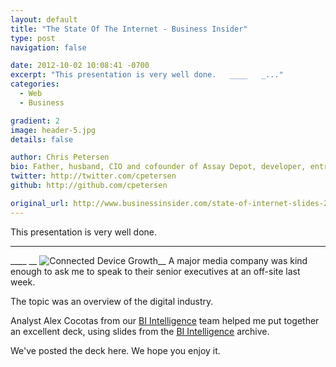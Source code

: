 ```yaml
---
layout: default
title: "The State Of The Internet - Business Insider"
type: post
navigation: false

date: 2012-10-02 10:08:41 -0700
excerpt: "This presentation is very well done.   ____   _..."
categories:
  - Web
  - Business

gradient: 2
image: header-5.jpg
details: false

author: Chris Petersen
bio: Father, husband, CIO and cofounder of Assay Depot, developer, entrepreneur and technologist.
twitter: http://twitter.com/cpetersen
github: http://github.com/cpetersen

original_url: http://www.businessinsider.com/state-of-internet-slides-2012-10#
---
```



 This presentation is very well done. 

***

 ____   __ ![Connected Device Growth](/attachments/4b3d667ff62780184146b58d82b4d70a/image.png)__ A major media company was kind enough to ask me to speak to their senior executives at an off-site last week. 

The topic was an overview of the digital industry.

Analyst Alex Cocotas from our [BI Intelligence](https://intelligence.businessinsider.com/welcome?utm_source=House&utm_medium=Edit&utm_term=SOTU&utm_content=link&utm_campaign=BIIMobile) team helped me put together an excellent deck, using slides from the [BI Intelligence](https://intelligence.businessinsider.com/welcome?utm_source=House&utm_medium=Edit&utm_term=SOTU&utm_content=link&utm_campaign=BIIMobile) archive.

We've posted the deck here. We hope you enjoy it.

